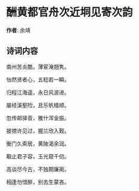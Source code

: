 # 酬黄都官舟次近垌见寄次韵

**作者**: 余靖

## 诗词内容

南州苦炎酷，薄宦淹翘隽。

怡然贤者心，五稔若一瞬。

归程江海遥，永日风波进。

屡经溪壑险，且乐帆樯顺。

忽传邮驿音，雅什浑金振。

披襟许见过，握兰欣入觐。

衡门久索居，黄陂渴余润。

觏止君子容，玉光窥千仞。

高谈尽今古，不独期廉蔺。

相逢勿惜醉，别去生蒙吝。

